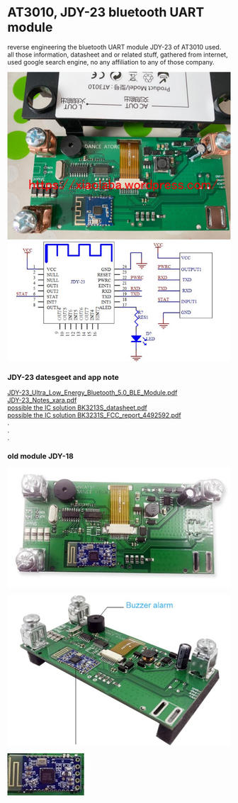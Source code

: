# AT3010, JDY-23 bluetooth UART module
reverse engineering the bluetooth UART module JDY-23 of AT3010 used.  
all those information, datasheet and or related stuff, gathered from internet, used google search engine, no any affiliation to any of those company.


![AT3010_PCB_2020-09-02_version.jpg](AT3010_PCB_2020-09-02_version.jpg)    
![JDY-23_sch.jpg](JDY-23_sch.jpg)  

### JDY-23 datesgeet and app note  
[JDY-23_Ultra_Low_Energy_Bluetooth_5.0_BLE_Module.pdf](JDY-23_Ultra_Low_Energy_Bluetooth_5.0_BLE_Module.pdf)  
[JDY-23_Notes_xara.pdf](JDY-23_Notes_xara.pdf)  
[possible the IC solution BK3213S_datasheet.pdf](BK3213S_datasheet.pdf)  
[possible the IC solution BK3231S_FCC_report_4492592.pdf](BK3231S_FCC_report_4492592.pdf)  
.  
.  
.  
### old module JDY-18  
![AT3010_PCB_1.JPG](AT3010_PCB_1.JPG)  

![AT3010_PCB_2.JPG](AT3010_PCB_2.JPG)  

![JDY-18_bluetooth_module.JPG](JDY-18_bluetooth_module.JPG)  

